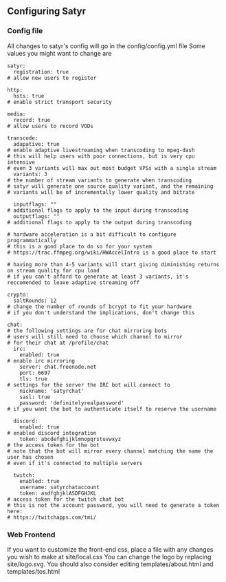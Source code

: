 ## Configuring Satyr

### Config file
All changes to satyr's config will go in the config/config.yml file
Some values you might want to change are
```
satyr:
  registration: true
# allow new users to register

http:
  hsts: true
# enable strict transport security

media:
  record: true
# allow users to record VODs

transcode:
  adapative: true
# enable adaptive livestreaming when transcoding to mpeg-dash
# this will help users with poor connections, but is very cpu intensive
# even 3 variants will max out most budget VPSs with a single stream
  variants: 3
# the number of stream variants to generate when transcoding
# satyr will generate one source quality variant, and the remaining
# variants will be of incrementally lower quality and bitrate

  inputflags: ""
# additional flags to apply to the input during transcoding
  outputflags: ""
# additional flags to apply to the output during transcoding

# hardware acceleration is a bit difficult to configure programmatically
# this is a good place to do so for your system
# https://trac.ffmpeg.org/wiki/HWAccelIntro is a good place to start

# having more than 4-5 variants will start giving diminishing returns on stream quality for cpu load
# if you can't afford to generate at least 3 variants, it's reccomended to leave adaptive streaming off

crypto:
  saltRounds: 12
# change the number of rounds of bcrypt to fit your hardware
# if you don't understand the implications, don't change this

chat:
# the following settings are for chat mirroring bots
# users will still need to choose which channel to mirror
# for their chat at /profile/chat
  irc:
    enabled: true
# enable irc mirroring
    server: chat.freenode.net
    port: 6697
    tls: true
# settings for the server the IRC bot will connect to
    nickname: 'satyrchat'
    sasl: true
    password: 'definitelyrealpassword'
# if you want the bot to authenticate itself to reserve the username

  discord:
    enabled: true
# enabled discord integration
    token: abcdefghijklmnopqrstuvwxyz
# the access token for the bot
# note that the bot will mirror every channel matching the name the user has chosen
# even if it's connected to multiple servers

  twitch:
    enabled: true
    username: satyrchataccount
    token: asdfghjklASDFGHJKL
# access token for the twitch chat bot
# this is not the account password, you will need to generate a token here:
# https://twitchapps.com/tmi/
```

### Web Frontend
If you want to customize the front-end css, place a file with any changes you wish to make at site/local.css
You can change the logo by replacing site/logo.svg.
You should also consider editing templates/about.html and templates/tos.html
